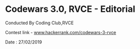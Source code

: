 # Codewars 3.0, RVCE - Editorial

Conducted By Coding Club,RVCE

Contest link - www.hackerrank.com/codewars-3-rvce

Date : 27/02/2019
